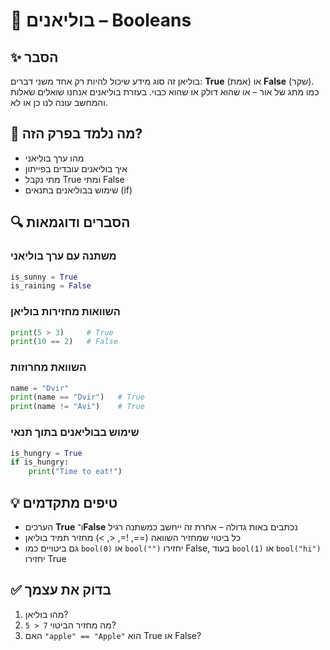 # 📘 בוליאנים – Booleans

## ✨ הסבר
בוליאן זה סוג מידע שיכול להיות רק אחד משני דברים: **True** (אמת) או **False** (שקר).  
כמו מתג של אור – או שהוא דולק או שהוא כבוי. 
בעזרת בוליאנים אנחנו שואלים שאלות והמחשב עונה לנו כן או לא.

## 🧠 מה נלמד בפרק הזה?
- מהו ערך בוליאני  
- איך בוליאנים עובדים בפייתון  
- מתי נקבל True ומתי False  
- שימוש בבוליאנים בתנאים (if)

## 🔍 הסברים ודוגמאות

### משתנה עם ערך בוליאני
```python
is_sunny = True
is_raining = False
```

### השוואות מחזירות בוליאן
```python
print(5 > 3)     # True
print(10 == 2)   # False
```

### השוואת מחרוזות
```python
name = "Dvir"
print(name == "Dvir")   # True
print(name != "Avi")    # True
```

### שימוש בבוליאנים בתוך תנאי
```python
is_hungry = True
if is_hungry:
    print("Time to eat!")
```

## 💡 טיפים מתקדמים
- הערכים **True** ו־**False** נכתבים באות גדולה – אחרת זה ייחשב כמשתנה רגיל  
- כל ביטוי שמחזיר השוואה (==, !=, <, >) מחזיר תמיד בוליאן  
- גם ביטויים כמו `bool(0)` או `bool("")` יחזירו False, בעוד `bool(1)` או `bool("hi")` יחזירו True

## ✅ בדוק את עצמך
1. מהו בוליאן?  
2. מה מחזיר הביטוי `7 < 5`?  
3. האם `"apple" == "Apple"` הוא True או False?
